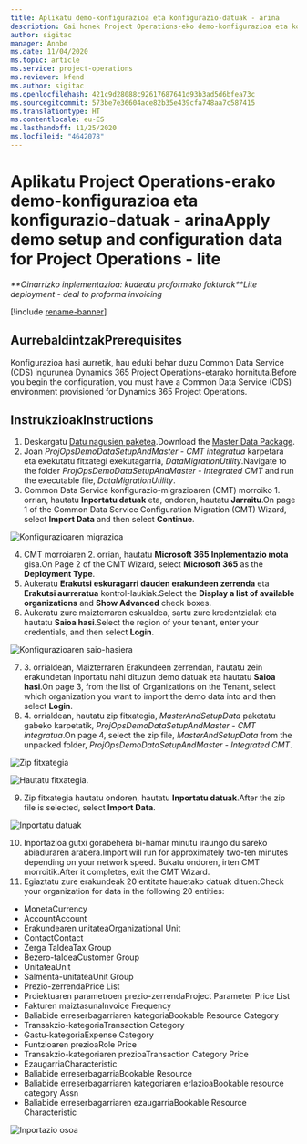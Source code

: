 ```yaml
---
title: Aplikatu demo-konfigurazioa eta konfigurazio-datuak - arina
description: Gai honek Project Operations-eko demo-konfigurazioa eta konfigurazio datuak nola aplikatu jakiteko informazioa eskaintzen du.
author: sigitac
manager: Annbe
ms.date: 11/04/2020
ms.topic: article
ms.service: project-operations
ms.reviewer: kfend
ms.author: sigitac
ms.openlocfilehash: 421c9d28088c92617687641d93b3ad5d6bfea73c
ms.sourcegitcommit: 573be7e36604ace82b35e439cfa748aa7c587415
ms.translationtype: HT
ms.contentlocale: eu-ES
ms.lasthandoff: 11/25/2020
ms.locfileid: "4642078"
---
```

# <a name="apply-demo-setup-and-configuration-data-for-project-operations---lite"></a><span data-ttu-id="b6fb1-103">Aplikatu Project Operations-erako demo-konfigurazioa eta konfigurazio-datuak - arina</span><span class="sxs-lookup"><span data-stu-id="b6fb1-103">Apply demo setup and configuration data for Project Operations - lite</span></span> 

<span data-ttu-id="b6fb1-104">_\*\*Oinarrizko inplementazioa: kudeatu proformako fakturak_</span><span class="sxs-lookup"><span data-stu-id="b6fb1-104">_\*\*Lite deployment - deal to proforma invoicing_</span></span>

[!include [rename-banner](~/includes/cc-data-platform-banner.md)]

## <a name="prerequisites"></a><span data-ttu-id="b6fb1-105">Aurrebaldintzak</span><span class="sxs-lookup"><span data-stu-id="b6fb1-105">Prerequisites</span></span>

<span data-ttu-id="b6fb1-106">Konfigurazioa hasi aurretik, hau eduki behar duzu Common Data Service (CDS) ingurunea Dynamics 365 Project Operations-etarako hornituta.</span><span class="sxs-lookup"><span data-stu-id="b6fb1-106">Before you begin the configuration, you must have a Common Data Service (CDS) environment provisioned for Dynamics 365 Project Operations.</span></span>


## <a name="instructions"></a><span data-ttu-id="b6fb1-107">Instrukzioak</span><span class="sxs-lookup"><span data-stu-id="b6fb1-107">Instructions</span></span>

1. <span data-ttu-id="b6fb1-108">Deskargatu [Datu nagusien paketea](https://download.microsoft.com/download/3/4/1/341bf279-a64f-4baa-af31-ce624859b518/ProjOpsSampleSetupData%20-%20CE%20only%20CMT.zip).</span><span class="sxs-lookup"><span data-stu-id="b6fb1-108">Download the [Master Data Package](https://download.microsoft.com/download/3/4/1/341bf279-a64f-4baa-af31-ce624859b518/ProjOpsSampleSetupData%20-%20CE%20only%20CMT.zip).</span></span> 
2. <span data-ttu-id="b6fb1-109">Joan *ProjOpsDemoDataSetupAndMaster - CMT integratua* karpetara eta exekutatu fitxategi exekutagarria, *DataMigrationUtility*.</span><span class="sxs-lookup"><span data-stu-id="b6fb1-109">Navigate to the folder *ProjOpsDemoDataSetupAndMaster - Integrated CMT* and run the executable file, *DataMigrationUtility*.</span></span>
3. <span data-ttu-id="b6fb1-110">Common Data Service konfigurazio-migrazioaren (CMT) morroiko 1. orrian, hautatu **Inportatu datuak** eta, ondoren, hautatu **Jarraitu**.</span><span class="sxs-lookup"><span data-stu-id="b6fb1-110">On page 1 of the Common Data Service Configuration Migration (CMT) Wizard, select **Import Data** and then select **Continue**.</span></span>

![Konfigurazioaren migrazioa](./media/1ConfigurationMigration.png)

4. <span data-ttu-id="b6fb1-112">CMT morroiaren 2. orrian, hautatu **Microsoft 365** **Inplementazio mota** gisa.</span><span class="sxs-lookup"><span data-stu-id="b6fb1-112">On Page 2 of the CMT Wizard, select **Microsoft 365** as the **Deployment Type**.</span></span>
5. <span data-ttu-id="b6fb1-113">Aukeratu **Erakutsi eskuragarri dauden erakundeen zerrenda** eta **Erakutsi aurreratua** kontrol-laukiak.</span><span class="sxs-lookup"><span data-stu-id="b6fb1-113">Select the **Display a list of available organizations** and **Show Advanced** check boxes.</span></span>
6. <span data-ttu-id="b6fb1-114">Aukeratu zure maizterraren eskualdea, sartu zure kredentzialak eta hautatu **Saioa hasi**.</span><span class="sxs-lookup"><span data-stu-id="b6fb1-114">Select the region of your tenant, enter your credentials, and then select **Login**.</span></span>

![Konfigurazioaren saio-hasiera](./media/2ConfigurationSignin.png)

7. <span data-ttu-id="b6fb1-116">3. orrialdean, Maizterraren Erakundeen zerrendan, hautatu zein erakundetan inportatu nahi dituzun demo datuak eta hautatu **Saioa hasi**.</span><span class="sxs-lookup"><span data-stu-id="b6fb1-116">On page 3, from the list of Organizations on the Tenant, select which organization you want to import the demo data into and then select **Login**.</span></span>
8. <span data-ttu-id="b6fb1-117">4. orrialdean, hautatu zip fitxategia, *MasterAndSetupData* paketatu gabeko karpetatik, *ProjOpsDemoDataSetupAndMaster - CMT integratua*.</span><span class="sxs-lookup"><span data-stu-id="b6fb1-117">On page 4, select the zip file, *MasterAndSetupData* from the unpacked folder, *ProjOpsDemoDataSetupAndMaster - Integrated CMT*.</span></span>

![Zip fitxategia](./media/3ZipFile.png)

![Hautatu fitxategia.](./media/4SelectAFile.png)

9. <span data-ttu-id="b6fb1-120">Zip fitxategia hautatu ondoren, hautatu **Inportatu datuak**.</span><span class="sxs-lookup"><span data-stu-id="b6fb1-120">After the zip file is selected, select **Import Data**.</span></span>

![Inportatu datuak](./media/5ImportData.png)

10. <span data-ttu-id="b6fb1-122">Inportazioa gutxi gorabehera bi-hamar minutu iraungo du sareko abiaduraren arabera.</span><span class="sxs-lookup"><span data-stu-id="b6fb1-122">Import will run for approximately two-ten minutes depending on your network speed.</span></span> <span data-ttu-id="b6fb1-123">Bukatu ondoren, irten CMT morroitik.</span><span class="sxs-lookup"><span data-stu-id="b6fb1-123">After it completes, exit the CMT Wizard.</span></span> 
11. <span data-ttu-id="b6fb1-124">Egiaztatu zure erakundeak 20 entitate hauetako datuak dituen:</span><span class="sxs-lookup"><span data-stu-id="b6fb1-124">Check your organization for data in the following 20 entities:</span></span>

-   <span data-ttu-id="b6fb1-125">Moneta</span><span class="sxs-lookup"><span data-stu-id="b6fb1-125">Currency</span></span>
-   <span data-ttu-id="b6fb1-126">Account</span><span class="sxs-lookup"><span data-stu-id="b6fb1-126">Account</span></span>
-   <span data-ttu-id="b6fb1-127">Erakundearen unitatea</span><span class="sxs-lookup"><span data-stu-id="b6fb1-127">Organizational Unit</span></span>
-   <span data-ttu-id="b6fb1-128">Contact</span><span class="sxs-lookup"><span data-stu-id="b6fb1-128">Contact</span></span>
-   <span data-ttu-id="b6fb1-129">Zerga Taldea</span><span class="sxs-lookup"><span data-stu-id="b6fb1-129">Tax Group</span></span>
-   <span data-ttu-id="b6fb1-130">Bezero-taldea</span><span class="sxs-lookup"><span data-stu-id="b6fb1-130">Customer Group</span></span>
-   <span data-ttu-id="b6fb1-131">Unitatea</span><span class="sxs-lookup"><span data-stu-id="b6fb1-131">Unit</span></span>
-   <span data-ttu-id="b6fb1-132">Salmenta-unitatea</span><span class="sxs-lookup"><span data-stu-id="b6fb1-132">Unit Group</span></span>
-   <span data-ttu-id="b6fb1-133">Prezio-zerrenda</span><span class="sxs-lookup"><span data-stu-id="b6fb1-133">Price List</span></span>
-   <span data-ttu-id="b6fb1-134">Proiektuaren parametroen prezio-zerrenda</span><span class="sxs-lookup"><span data-stu-id="b6fb1-134">Project Parameter Price List</span></span> 
-   <span data-ttu-id="b6fb1-135">Fakturen maiztasuna</span><span class="sxs-lookup"><span data-stu-id="b6fb1-135">Invoice Frequency</span></span>
-   <span data-ttu-id="b6fb1-136">Baliabide erreserbagarriaren kategoria</span><span class="sxs-lookup"><span data-stu-id="b6fb1-136">Bookable Resource Category</span></span>
-   <span data-ttu-id="b6fb1-137">Transakzio-kategoria</span><span class="sxs-lookup"><span data-stu-id="b6fb1-137">Transaction Category</span></span>
-   <span data-ttu-id="b6fb1-138">Gastu-kategoria</span><span class="sxs-lookup"><span data-stu-id="b6fb1-138">Expense Category</span></span>
-   <span data-ttu-id="b6fb1-139">Funtzioaren prezioa</span><span class="sxs-lookup"><span data-stu-id="b6fb1-139">Role Price</span></span>
-   <span data-ttu-id="b6fb1-140">Transakzio-kategoriaren prezioa</span><span class="sxs-lookup"><span data-stu-id="b6fb1-140">Transaction Category Price</span></span>
-   <span data-ttu-id="b6fb1-141">Ezaugarria</span><span class="sxs-lookup"><span data-stu-id="b6fb1-141">Characteristic</span></span>
-   <span data-ttu-id="b6fb1-142">Baliabide erreserbagarria</span><span class="sxs-lookup"><span data-stu-id="b6fb1-142">Bookable Resource</span></span>
-   <span data-ttu-id="b6fb1-143">Baliabide erreserbagarriaren kategoriaren erlazioa</span><span class="sxs-lookup"><span data-stu-id="b6fb1-143">Bookable resource category Assn</span></span>
-   <span data-ttu-id="b6fb1-144">Baliabide erreserbagarriaren ezaugarria</span><span class="sxs-lookup"><span data-stu-id="b6fb1-144">Bookable Resource Characteristic</span></span>

![Inportazio osoa](./media/6CompleteImport.png)
